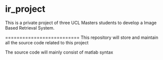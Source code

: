 ir_project
==========

This is a private project of three UCL Masters students to develop a Image Based Retrieval System. 

==========================
This repository will store and maintain all the source code related to this project

The source code will mainly consist of matlab syntax

